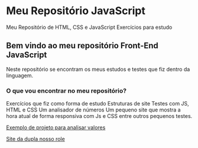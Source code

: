 # Meu Repositório JavaScript
Meu Repositório de HTML, CSS e JavaScript
Exercícios para estudo

## Bem vindo ao meu repositório Front-End JavaScript
Neste repositório se encontram os meus estudos e testes que fiz dentro da linguagem.

### O que vou encontrar no meu repositório?
Exercícios que fiz como forma de estudo 
Estruturas de site
Testes com JS, HTML e CSS
Um analisador de números
Um pequeno site que mostra a hora atual de forma responsiva com Js e CSS
entre outros pequenos testes.


<a href="https://andre26z.github.io/number-analyzer/index.html"> Exemplo de projeto para analisar valores </a>

 <a href="https://andre26z.github.io/nossorole/index.html"> Site da dupla nosso role </a>
